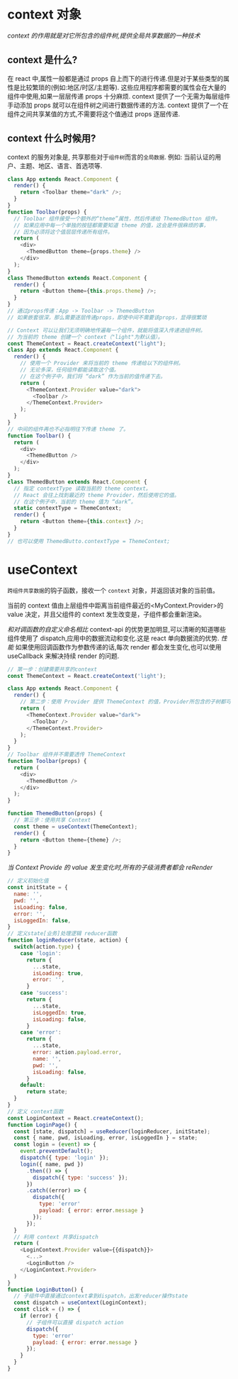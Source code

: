# context 对象

_context 的作用就是对它所包含的组件树,提供全局共享数据的一种技术_

## context 是什么?

在 react 中,属性一般都是通过 props 自上而下的进行传递.但是对于某些类型的属性是比较繁琐的(例如:地区/时区/主题等).
这些应用程序都需要的属性会在大量的组件中使用,如果一层层传递 props 十分麻烦.
context 提供了一个无需为每层组件手动添加 props 就可以在组件树之间进行数据传递的方法.
context 提供了一个在组件之间共享某值的方式,不需要将这个值通过 props 逐层传递.

## context 什么时候⽤?

context 的服务对象是, 共享那些对于`组件树`而言的`全局数据`.
例如: 当前认证的用户、主题、地区、语言、首选项等.

```js 使用props传值
class App extends React.Component {
  render() {
    return <Toolbar theme="dark" />;
  }
}
function Toolbar(props) {
  // Toolbar 组件接受⼀个额外的“theme”属性，然后传递给 ThemedButton 组件。
  // 如果应⽤中每⼀个单独的按钮都需要知道 theme 的值，这会是件很⿇烦的事，
  // 因为必须将这个值层层传递所有组件。
  return (
    <div>
      <ThemedButton theme={props.theme} />
    </div>
  );
}
class ThemedButton extends React.Component {
  render() {
    return <Button theme={this.props.theme} />;
  }
}
// 通过props传递：App -> Toolbar -> ThemedButton
// 如果嵌套很深，那么需要逐层传递props，即使中间不需要该props，显得很繁琐
```

```js 使用context传值
// Context 可以让我们⽆须明确地传遍每⼀个组件，就能将值深⼊传递进组件树。
// 为当前的 theme 创建⼀个 context（"light"为默认值）。
const ThemeContext = React.createContext("light");
class App extends React.Component {
  render() {
    // 使⽤⼀个 Provider 来将当前的 theme 传递给以下的组件树。
    // ⽆论多深，任何组件都能读取这个值。
    // 在这个例⼦中，我们将 “dark” 作为当前的值传递下去。
    return (
      <ThemeContext.Provider value="dark">
        <Toolbar />
      </ThemeContext.Provider>
    );
  }
}
// 中间的组件再也不必指明往下传递 theme 了。
function Toolbar() {
  return (
    <div>
      <ThemedButton />
    </div>
  );
}
class ThemedButton extends React.Component {
  // 指定 contextType 读取当前的 theme context。
  // React 会往上找到最近的 theme Provider，然后使⽤它的值。
  // 在这个例⼦中，当前的 theme 值为 “dark”。
  static contextType = ThemeContext;
  render() {
    return <Button theme={this.context} />;
  }
}
// 也可以使⽤ ThemedButto.contextType = ThemeContext;
```

# useContext

`跨组件共享数据`的钩子函数，接收一个 `context` 对象，并返回该对象的当前值。

当前的 context 值由上层组件中距离当前组件最近的<MyContext.Provider>的 value 决定，并且父组件的 context 发生改变是，子组件都会重新渲染。

_和对调函数的自定义命名相比_
context-api 的优势更加明显,可以清晰的知道哪些组件使用了 dispatch,应用中的数据流动和变化.这是 react 单向数据流的优势.
_性能_
如果使用回调函数作为参数传递的话,每次 render 都会发生变化,也可以使用 useCallback 来解决持续 render 的问题.

```js 使用useContext改造
// 第一步：创建需要共享的context
const ThemeContext = React.createContext('light');

class App extends React.Component {
  render() {
    // 第二步：使用 Provider 提供 ThemeContext 的值，Provider所包含的子树都可以直接访问ThemeContext的值
    return (
      <ThemeContext.Provider value="dark">
        <Toolbar />
      </ThemeContext.Provider>
    );
  }
}
// Toolbar 组件并不需要透传 ThemeContext
function Toolbar(props) {
  return (
    <div>
      <ThemedButton />
    </div>
  );
}

function ThemedButton(props) {
  // 第三步：使用共享 Context
  const theme = useContext(ThemeContext);
  render() {
    return <Button theme={theme} />;
  }
}
```

_当 Context Provide 的 value 发生变化时,所有的子级消费者都会 reRender_

```js 使用useContext改造登录框逻辑
// 定义初始化值
const initState = {
  name: '',
  pwd: '',
  isLoading: false,
  error: '',
  isLoggedIn: false,
}
// 定义state[业务]处理逻辑 reducer函数
function loginReducer(state, action) {
  switch(action.type) {
    case 'login':
      return {
        ...state,
        isLoading: true,
        error: '',
      }
    case 'success':
      return {
        ...state,
        isLoggedIn: true,
        isLoading: false,
      }
    case 'error':
      return {
        ...state,
        error: action.payload.error,
        name: '',
        pwd: '',
        isLoading: false,
      }
    default:
      return state;
  }
}
// 定义 context函数
const LoginContext = React.createContext();
function LoginPage() {
  const [state, dispatch] = useReducer(loginReducer, initState);
  const { name, pwd, isLoading, error, isLoggedIn } = state;
  const login = (event) => {
    event.preventDefault();
    dispatch({ type: 'login' });
    login({ name, pwd })
      .then(() => {
        dispatch({ type: 'success' });
      })
      .catch((error) => {
        dispatch({
          type: 'error'
          payload: { error: error.message }
        });
      });
  }
  // 利用 context 共享dispatch
  return (
    <LoginContext.Provider value={{dispatch}}>
      <...>
      <LoginButton />
    </LoginContext.Provider>
  )
}
function LoginButton() {
  // 子组件中直接通过context拿到dispatch，出发reducer操作state
  const dispatch = useContext(LoginContext);
  const click = () => {
    if (error) {
      // 子组件可以直接 dispatch action
      dispatch({
        type: 'error'
        payload: { error: error.message }
      });
    }
  }
}
```
